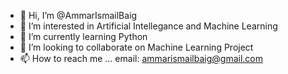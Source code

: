- 👋 Hi, I’m @AmmarIsmailBaig
- 👀 I’m interested in Artificial Intellegance and Machine Learning
- 🌱 I’m currently learning Python
- 💞️ I’m looking to collaborate on Machine Learning Project
- 📫 How to reach me ... email: ammarismailbaig@gmail.com

<!---
AmmarIsmailBaig/AmmarIsmailBaig is a ✨ special ✨ repository because its `README.md` (this file) appears on your GitHub profile.
You can click the Preview link to take a look at your changes.
--->
